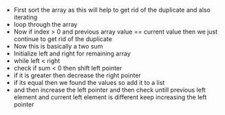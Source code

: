 - First sort the array as this will help to get rid of the duplicate and also iterating
- loop through the array
- Now if index  > 0 and previous array value == current value then we just continue to get rid of the duplicate
- Now this is basically a two sum
- Initialize left and right for remaining array
- while left < right
- check if sum < 0 then shift left pointer
- if it is greater then decrease the right pointer
- if its equal then we found the values so add it to a list
- and then increase the left pointer and then check untill previous left element and current left element is different keep increasing the left pointer